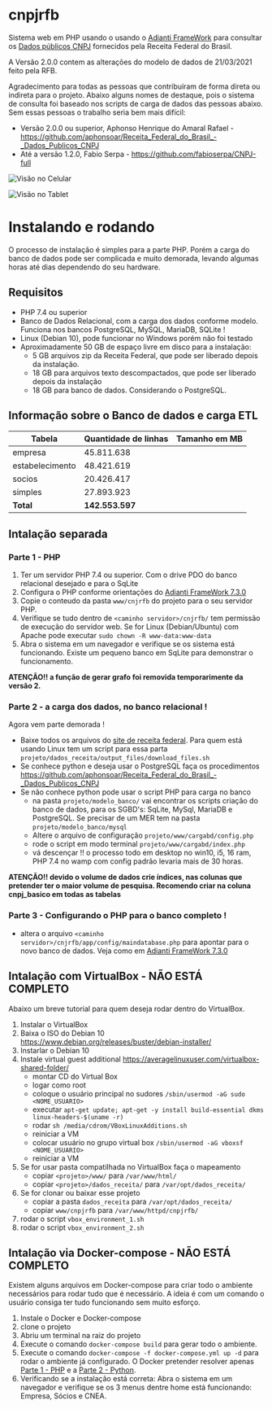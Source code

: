 # cnpjrfb
Sistema web em PHP usando o usando o [Adianti FrameWork](https://www.adianti.com.br/framework) para consultar os [Dados públicos CNPJ](https://www.gov.br/receitafederal/pt-br/assuntos/orientacao-tributaria/cadastros/consultas/dados-publicos-cnpj) fornecidos pela Receita Federal do Brasil.

A Versão 2.0.0 contem as alterações do modelo de dados de 21/03/2021 feito pela RFB. 

Agradecimento para todas as pessoas que contribuíram de forma direta ou indireta para o projeto. Abaixo alguns nomes de destaque, pois o sistema de consulta foi baseado nos scripts de carga de dados das pessoas abaixo. Sem essas pessoas o trabalho seria bem mais difícil: 
* Versão 2.0.0 ou superior, Aphonso Henrique do Amaral Rafael - https://github.com/aphonsoar/Receita_Federal_do_Brasil_-_Dados_Publicos_CNPJ
* Até a versão 1.2.0, Fabio Serpa - https://github.com/fabioserpa/CNPJ-full

![Visão no Celular](www/cnpjrfb/app/images/celular_empresa_visao.png?raw=true "Visão no Celular")

![Visão no Tablet](www/cnpjrfb/app/images/tablet.png?raw=true "Visão no Tablet")


# Instalando e rodando
O processo de instalação é simples para a parte PHP. Porém a carga do banco de dados pode ser complicada e muito demorada, levando algumas horas até dias dependendo do seu hardware.

## Requisitos

* PHP 7.4 ou superior
* Banco de Dados Relacional, com a carga dos dados conforme modelo. Funciona nos bancos PostgreSQL, MySQL, MariaDB, SQLite !
* Linux (Debian 10), pode funcionar no Windows porém não foi testado
* Aproximadamente 50 GB de espaço livre em disco para a instalação:
    * 5 GB arquivos zip da Receita Federal, que pode ser liberado depois da instalação.
    * 18 GB para arquivos texto descompactados, que pode ser liberado depois da instalação
    * 18 GB para banco de dados. Considerando o PostgreSQL.

## Informação sobre o Banco de dados e carga ETL

Tabela | Quantidade de linhas | Tamanho em MB
------ | ------------------ | --------------------
empresa | 45.811.638 | 
estabelecimento | 48.421.619 | 
socios | 20.426.417 | 
simples | 27.893.923 |
**Total** | **142.553.597**|

## Intalação separada

### Parte 1 - PHP
1. Ter um servidor PHP 7.4 ou superior. Com o drive PDO do banco relacional desejado e para o SqLite
1. Configura o PHP conforme orientações do [Adianti FrameWork 7.3.0](https://www.adianti.com.br/framework-quickstart)
1. Copie o conteudo da pasta `www/cnjrfb` do projeto para o seu servidor PHP.
1. Verifique se tudo dentro de `<caminho servidor>/cnjrfb/` tem permissão de execução do servidor web. Se for Linux (Debian/Ubuntu) com Apache pode executar `sudo chown -R www-data:www-data`
1. Abra o sistema em um navegador e verifique se os sistema está funcionando. Existe um pequeno banco em SqLite para demonstrar o funcionamento.

**ATENÇÃO!! a função de gerar grafo foi removida temporarimente da versão 2.**

### Parte 2 - a carga dos dados, no banco relacional !
Agora vem parte demorada ! 

* Baixe todos os arquivos do [site de receita federal](https://www.gov.br/receitafederal/pt-br/assuntos/orientacao-tributaria/cadastros/consultas/dados-publicos-cnpj). Para quem está usando Linux tem um script para essa parta `projeto/dados_receita/output_files/download_files.sh`
* Se conhece python e deseja usar o PostgreSQL faça os procedimentos https://github.com/aphonsoar/Receita_Federal_do_Brasil_-_Dados_Publicos_CNPJ 
* Se não conhece python pode usar o script PHP para carga no banco 
    * na pasta `projeto/modelo_banco/` vai encontrar os scripts criação do banco de dados, para os SGBD's: SqLite, MySql, MariaDB e PostgreSQL. Se precisar de um MER tem na pasta `projeto/modelo_banco/mysql`
    * Altere o arquivo de configuração `projeto/www/cargabd/config.php`
    * rode o script em modo terminal `projeto/www/cargabd/index.php`
    * vá descençar !! o processo todo em desktop no win10, i5, 16 ram, PHP 7.4 no wamp com config padrão levaria mais de 30 horas.

**ATENÇÃO!! devido o volume de dados crie índices, nas colunas que pretender ter o maior volume de pesquisa. Recomendo criar na coluna cnpj_basico em todas as tabelas**

### Parte 3 - Configurando o PHP para o banco completo !
* altera o arquivo `<caminho servidor>/cnjrfb/app/config/maindatabase.php` para apontar para o novo banco de dados. Veja como em [Adianti FrameWork 7.3.0](https://www.adianti.com.br/framework-quickstart)

## Intalação com VirtualBox - NÃO ESTÁ COMPLETO
Abaixo um breve tutorial para quem deseja rodar dentro do VirtualBox.

1. Instalar o VirtualBox
1. Baixa o ISO do Debian 10 https://www.debian.org/releases/buster/debian-installer/
1. Instarlar o Debian 10
1. Instale virtual guest additional https://averagelinuxuser.com/virtualbox-shared-folder/
    * montar CD do Virtual Box
    * logar como root
    * coloque o usuário principal no sudores `/sbin/usermod -aG sudo <NOME_USUARIO>`
    * executar `apt-get update; apt-get -y install build-essential dkms linux-headers-$(uname -r)`
    * rodar `sh /media/cdrom/VBoxLinuxAdditions.sh`
    * reiniciar a VM
    * colocar usuário no grupo virtual box `/sbin/usermod -aG vboxsf <NOME_USUARIO>`
    * reiniciar a VM
1. Se for usar pasta compatilhada no VirtualBox faça o mapeamento
    * copiar `<projeto>/www/` para `/var/www/html/`
    * copiar `<projeto>/dados_receita/` para `/var/opt/dados_receita/`
1. Se for clonar ou baixar esse projeto
    *  copiar a pasta `dados_receita` para `/var/opt/dados_receita/`
    * copiar `www/cnpjrfb` para `/var/www/httpd/cnpjrfb/`
1. rodar o script `vbox_environment_1.sh`
1. rodar o script `vbox_environment_2.sh`

## Intalação via Docker-compose - NÃO ESTÁ COMPLETO
Existem alguns arquivos em Docker-compose para criar todo o ambiente necessários para rodar tudo que é necessário. A ideia é com um comando o usuário consiga ter tudo funcionando sem muito esforço.

1. Instale o Docker e Docker-compose 
1. clone o projeto
1. Abriu um terminal na raiz do projeto
1. Execute o comando `docker-compose build` para gerar todo o ambiente.
1. Execute o comando `docker-compose -f docker-compose.yml up -d` para rodar o ambiente já configurado. O Docker pretender resolver apenas [Parte 1 - PHP](#parte-1---php) e a [Parte 2 - Python](#parte-2---python).
1. Verificando se a instalação está correta: Abra o sistema em um navegador e verifique se os 3 menus dentre home está funcionando: Empresa, Sócios e CNEA.
